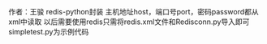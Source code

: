 作者：王骏
redis-python封装
主机地址host，端口号port，密码password都从xml中读取
以后需要使用redis只需将redis.xml文件和Redisconn.py导入即可
simpletest.py为示例代码
